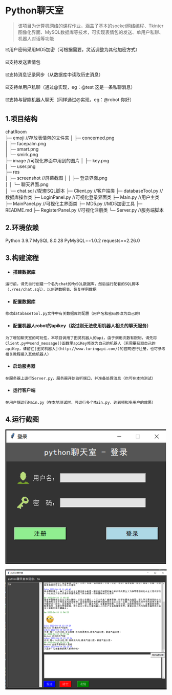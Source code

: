# Python聊天室

> 该项目为计算机网络的课程作业，涵盖了基本的socket网络编程、Tkinter图像化界面、MySQL数据库等技术，可实现表情包的发送、单用户私聊、机器人对话等功能

☑️用户密码采用MD5加密（可根据需要，灵活调整为其他加密方式）

☑️支持发送表情包

☑️支持消息记录同步（从数据库中读取历史消息）

☑️支持单用户私聊（通过@实现，eg：@test 这是一条私聊消息）

☑️支持与智能机器人聊天（同样通过@实现，eg：@robot 你好）



## 1.项目结构

chatRoom             
├─ emoji                //存放表情包的文件夹
│  ├─ concerned.png  
│  ├─ facepalm.png   
│  ├─ smart.png      
│  └─ smirk.png      
├─ image             //可视化界面中用到的图片
│  ├─ key.png        
│  └─ user.png       
├─ res               
│  ├─ screenshot     //屏幕截图
│  │  ├─ 登录界面.png    
│  │  └─ 聊天界面.png    
│  └─ chat.sql       //配套SQL脚本
├─ Client.py         //客户端类
├─ databaseTool.py   //数据库操作类
├─ LoginPanel.py			//可视化登录界面类
├─ Main.py				//用户主类
├─ MainPanel.py 		//可视化主界面类
├─ MD5.py				//MD5加密工具
├─ README.md
├─ RegisterPanel.py 		//可视化注册类
└─ Server.py                               //服务端脚本 



## 2.环境依赖

Python 3.9.7
MySQL 8.0.28
PyMySQL==1.0.2
requests==2.26.0



## 3.构建流程

- #### 搭建数据库

```
运行前，请先自行创建一个名为chat的MySQL数据库，然后运行配套的SQL脚本（./res/chat.sql），以创建数据表、恢复样例数据
```

- #### 配置数据库


```
修改databaseTool.py文件中有关数据库的配置（用户名和密码修改为自己的）
```

- #### 配置机器人robot的apikey（跳过则无法使用机器人相关的聊天服务）

```
为了增加聊天室的可玩性，本项目调用了图灵机器人的api，由于调用次数有限制，请先将Client.py中send_message()函数里apiKey修改为自己的机器人（若需要获取自己的apiKey，请前往[图灵机器人](http://www.turingapi.com/)的官网进行注册，也可参考相关教程接入其他机器人）
```

- #### 启动服务器

```
在服务器上运行Server.py，服务器开始监听端口，并准备处理消息（也可在本地测试）
```

- #### 运行客户端

```
在用户端运行Main.py（在本地测试时，可运行多个Main.py，达到模拟多用户的效果）
```



## 4.运行截图

![](https://github.com/QuantumHW/chatRoom/blob/master/res/screenshot/%E7%99%BB%E5%BD%95%E7%95%8C%E9%9D%A2.png)

![](https://github.com/QuantumHW/chatRoom/blob/master/res/screenshot/%E8%81%8A%E5%A4%A9%E7%95%8C%E9%9D%A2.png)

